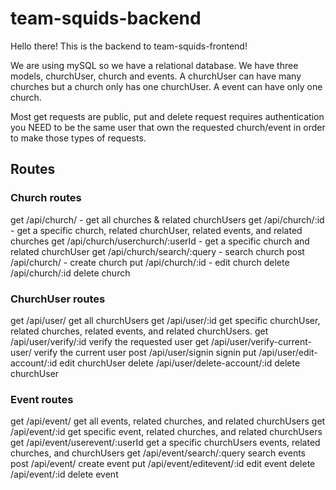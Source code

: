 # team-squids-backend
Hello there! This is the backend to team-squids-frontend!

We are using mySQL so we have a relational database. We have three models, churchUser, church and events. A churchUser can have many churches but a church only has one churchUser. A event can have only one church.

Most get requests are public, put and delete request requires authentication you NEED to be the same user that own the requested church/event in order to make those types of requests.

## Routes
### Church routes
get /api/church/ - get all churches & related churchUsers
get /api/church/:id - get a specific church, related churchUser, related events, and related churches
get /api/church/userchurch/:userId - get a specific church and related churchUser
get /api/church/search/:query - search church
post /api/church/ - create church
put /api/church/:id - edit church
delete /api/church/:id delete church

### ChurchUser routes
get /api/user/ get all churchUsers
get /api/user/:id get specific churchUser, related churches, related events, and related churchUsers.
get /api/user/verify/:id verify the requested user
get /api/user/verify-current-user/ verify the current user
post /api/user/signin signin
put /api/user/edit-account/:id edit churchUser
delete /api/user/delete-account/:id delete churchUser

### Event routes
get /api/event/ get all events, related churches, and related churchUsers
get /api/event/:id get specific event, related churches, and related churchUsers
get /api/event/userevent/:userId get a specific churchUsers events, related churches, and churchUsers
get /api/event/search/:query search events
post /api/event/ create event
put /api/event/editevent/:id edit event
delete /api/event/:id delete event
